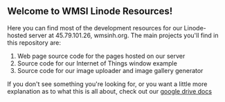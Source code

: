 <h2>Welcome to WMSI Linode Resources!</h2> 
<p>Here you can find most of the development resources for our Linode-hosted server at 45.79.101.26, wmsinh.org. The main projects you'll find in this repository are:</p>
	<ol>
		<li>Web page source code for the pages hosted on our server</li>
		<li>Source code for our Internet of Things window example</li>
		<li>Source code for our image uploader and image gallery generator</li>
	</ol>

<p>If you don't see something you're looking for, or you want a little more explanation as to what this is all about, check out our <a href="https://drive.google.com/drive/folders/0B1AHc4nB2EhYdlJ4Zk8taHpfYkE">google drive docs</a></p>